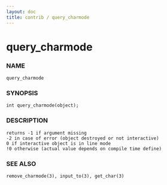 ```yaml
---
layout: doc
title: contrib / query_charmode
---
```

# query_charmode

### NAME

    query_charmode

### SYNOPSIS

    int query_charmode(object);

### DESCRIPTION

    returns -1 if argument missing
    -2 in case of error (object destroyed or not interactive)
    0 if interactive object is in line mode
    !0 otherwise (actual value depends on compile time define)

### SEE ALSO

    remove_charmode(3), input_to(3), get_char(3)
